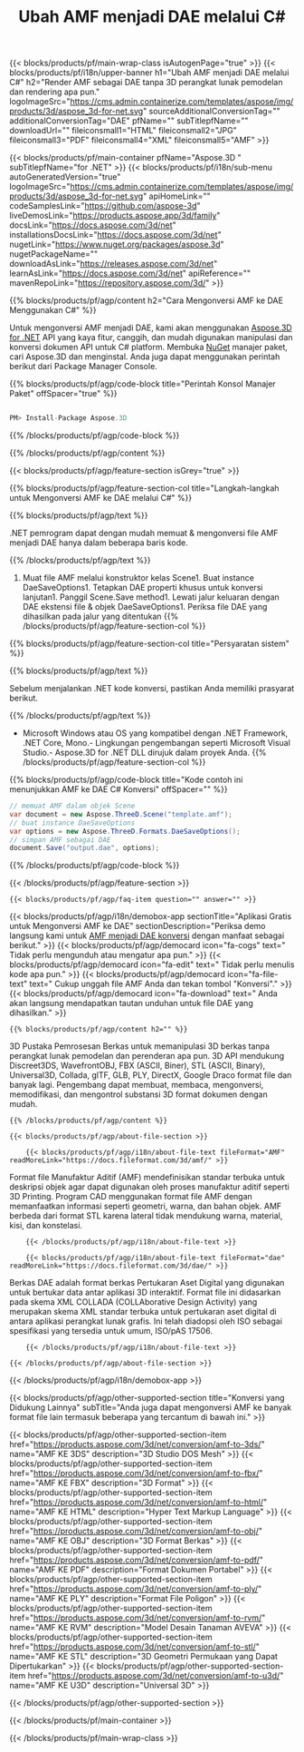 ﻿---
title: Ubah AMF menjadi DAE melalui C# 
weight: 3110
url: /id/net/conversion/amf-to-dae/ 
description: Kode contoh untuk konversi AMF ke DAE C#. Gunakan API kode contoh untuk file AMF batch ke konversi DAE dalam VB.NET, Asp.NET atau aplikasi berbasis .NET apa pun.
---
{{< blocks/products/pf/main-wrap-class isAutogenPage="true" >}}
{{< blocks/products/pf/i18n/upper-banner h1="Ubah AMF menjadi DAE melalui C#" h2="Render AMF sebagai DAE tanpa 3D perangkat lunak pemodelan dan rendering apa pun." logoImageSrc="https://cms.admin.containerize.com/templates/aspose/img/products/3d/aspose_3d-for-net.svg" sourceAdditionalConversionTag="" additionalConversionTag="DAE" pfName="" subTitlepfName="" downloadUrl="" fileiconsmall1="HTML" fileiconsmall2="JPG" fileiconsmall3="PDF" fileiconsmall4="XML" fileiconsmall5="AMF" >}}

{{< blocks/products/pf/main-container pfName="Aspose.3D " subTitlepfName="for .NET" >}}
{{< blocks/products/pf/i18n/sub-menu autoGeneratedVersion="true" logoImageSrc="https://cms.admin.containerize.com/templates/aspose/img/products/3d/aspose_3d-for-net.svg" apiHomeLink="" codeSamplesLink="https://github.com/aspose-3d" liveDemosLink="https://products.aspose.app/3d/family" docsLink="https://docs.aspose.com/3d/net" installationsDocsLink="https://docs.aspose.com/3d/net" nugetLink="https://www.nuget.org/packages/aspose.3d" nugetPackageName="" downloadAsLink="https://releases.aspose.com/3d/net" learnAsLink="https://docs.aspose.com/3d/net" apiReference="" mavenRepoLink="https://repository.aspose.com/3d/" >}}

{{% blocks/products/pf/agp/content h2="Cara Mengonversi AMF ke DAE Menggunakan C#" %}}

 Untuk mengonversi AMF menjadi DAE, kami akan menggunakan
 [Aspose.3D for .NET](https://products.aspose.com/3d/net) 
 API yang kaya fitur, canggih, dan mudah digunakan manipulasi dan konversi dokumen API untuk C# platform. Membuka
 [NuGet](https://www.nuget.org/packages/aspose.3d) 
 manajer paket, cari
 Aspose.3D 
 dan menginstal. Anda juga dapat menggunakan perintah berikut dari Package Manager Console.

{{% blocks/products/pf/agp/code-block title="Perintah Konsol Manajer Paket" offSpacer="true" %}}

```cs

PM> Install-Package Aspose.3D


```

{{% /blocks/products/pf/agp/code-block %}}

{{% /blocks/products/pf/agp/content %}}

{{< blocks/products/pf/agp/feature-section isGrey="true" >}}

{{% blocks/products/pf/agp/feature-section-col title="Langkah-langkah untuk Mengonversi AMF ke DAE melalui C#" %}}

{{% blocks/products/pf/agp/text %}}

 .NET pemrogram dapat dengan mudah memuat & mengonversi file AMF menjadi DAE hanya dalam beberapa baris kode.

{{% /blocks/products/pf/agp/text %}}

1. Muat file AMF melalui konstruktor kelas Scene1. Buat instance DaeSaveOptions1. Tetapkan DAE properti khusus untuk konversi lanjutan1. Panggil Scene.Save method1. Lewati jalur keluaran dengan DAE ekstensi file & objek DaeSaveOptions1. Periksa file DAE yang dihasilkan pada jalur yang ditentukan
{{% /blocks/products/pf/agp/feature-section-col %}}

{{% blocks/products/pf/agp/feature-section-col title="Persyaratan sistem" %}}

{{% blocks/products/pf/agp/text %}}

 Sebelum menjalankan .NET kode konversi, pastikan Anda memiliki prasyarat berikut.

{{% /blocks/products/pf/agp/text %}}

- Microsoft Windows atau OS yang kompatibel dengan .NET Framework, .NET Core, Mono.- Lingkungan pengembangan seperti Microsoft Visual Studio.- Aspose.3D for .NET DLL dirujuk dalam proyek Anda.
{{% /blocks/products/pf/agp/feature-section-col %}}

{{% blocks/products/pf/agp/code-block title="Kode contoh ini menunjukkan AMF ke DAE C# Konversi" offSpacer="" %}}

```cs
// memuat AMF dalam objek Scene 
var document = new Aspose.ThreeD.Scene("template.amf");
// buat instance DaeSaveOptions 
var options = new Aspose.ThreeD.Formats.DaeSaveOptions();
// simpan AMF sebagai DAE 
document.Save("output.dae", options); 


```

{{% /blocks/products/pf/agp/code-block %}}

{{< /blocks/products/pf/agp/feature-section >}}

    {{< blocks/products/pf/agp/faq-item question="" answer="" >}}
 

<!-- aboutfile Starts -->

{{< blocks/products/pf/agp/i18n/demobox-app sectionTitle="Aplikasi Gratis untuk Mengonversi AMF ke DAE" sectionDescription="Periksa demo langsung kami untuk [AMF menjadi DAE konversi](https://products.aspose.app/3d/conversion/amf-to-dae) dengan manfaat sebagai berikut." >}}
        {{< blocks/products/pf/agp/democard icon="fa-cogs" text=" Tidak perlu mengunduh atau mengatur apa pun." >}}
        {{< blocks/products/pf/agp/democard icon="fa-edit" text=" Tidak perlu menulis kode apa pun." >}}
        {{< blocks/products/pf/agp/democard icon="fa-file-text" text=" Cukup unggah file AMF Anda dan tekan tombol \"Konversi\"." >}}
        {{< blocks/products/pf/agp/democard icon="fa-download" text=" Anda akan langsung mendapatkan tautan unduhan untuk file DAE yang dihasilkan." >}}

    {{% blocks/products/pf/agp/content h2="" %}}

 3D Pustaka Pemrosesan Berkas untuk memanipulasi 3D berkas tanpa perangkat lunak pemodelan dan perenderan apa pun. 3D API mendukung Discreet3DS, WavefrontOBJ, FBX (ASCII, Biner), STL (ASCII, Binary), Universal3D, Collada, glTF, GLB, PLY, DirectX, Google Draco format file dan banyak lagi. Pengembang dapat membuat, membaca, mengonversi, memodifikasi, dan mengontrol substansi 3D format dokumen dengan mudah.



    {{% /blocks/products/pf/agp/content %}}

    {{< blocks/products/pf/agp/about-file-section >}}

        {{< blocks/products/pf/agp/i18n/about-file-text fileFormat="AMF" readMoreLink="https://docs.fileformat.com/3d/amf/" >}}
Format file Manufaktur Aditif (AMF) mendefinisikan standar terbuka untuk deskripsi objek agar dapat digunakan oleh proses manufaktur aditif seperti 3D Printing. Program CAD menggunakan format file AMF dengan memanfaatkan informasi seperti geometri, warna, dan bahan objek. AMF berbeda dari format STL karena lateral tidak mendukung warna, material, kisi, dan konstelasi.

        {{< /blocks/products/pf/agp/i18n/about-file-text >}}

        {{< blocks/products/pf/agp/i18n/about-file-text fileFormat="dae" readMoreLink="https://docs.fileformat.com/3d/dae/" >}}
Berkas DAE adalah format berkas Pertukaran Aset Digital yang digunakan untuk bertukar data antar aplikasi 3D interaktif. Format file ini didasarkan pada skema XML COLLADA (COLLAborative Design Activity) yang merupakan skema XML standar terbuka untuk pertukaran aset digital di antara aplikasi perangkat lunak grafis. Ini telah diadopsi oleh ISO sebagai spesifikasi yang tersedia untuk umum, ISO/pAS 17506.

        {{< /blocks/products/pf/agp/i18n/about-file-text >}}

    {{< /blocks/products/pf/agp/about-file-section >}}

{{< /blocks/products/pf/agp/i18n/demobox-app >}}

<!-- aboutfile Ends -->

{{< blocks/products/pf/agp/other-supported-section title="Konversi yang Didukung Lainnya" subTitle="Anda juga dapat mengonversi AMF ke banyak format file lain termasuk beberapa yang tercantum di bawah ini." >}}

{{< blocks/products/pf/agp/other-supported-section-item href="https://products.aspose.com/3d/net/conversion/amf-to-3ds/" name="AMF KE 3DS" description="3D Studio DOS Mesh" >}}
{{< blocks/products/pf/agp/other-supported-section-item href="https://products.aspose.com/3d/net/conversion/amf-to-fbx/" name="AMF KE FBX" description="3D Format" >}}
{{< blocks/products/pf/agp/other-supported-section-item href="https://products.aspose.com/3d/net/conversion/amf-to-html/" name="AMF KE HTML" description="Hyper Text Markup Language" >}}
{{< blocks/products/pf/agp/other-supported-section-item href="https://products.aspose.com/3d/net/conversion/amf-to-obj/" name="AMF KE OBJ" description="3D Format Berkas" >}}
{{< blocks/products/pf/agp/other-supported-section-item href="https://products.aspose.com/3d/net/conversion/amf-to-pdf/" name="AMF KE PDF" description="Format Dokumen Portabel" >}}
{{< blocks/products/pf/agp/other-supported-section-item href="https://products.aspose.com/3d/net/conversion/amf-to-ply/" name="AMF KE PLY" description="Format File Poligon" >}}
{{< blocks/products/pf/agp/other-supported-section-item href="https://products.aspose.com/3d/net/conversion/amf-to-rvm/" name="AMF KE RVM" description="Model Desain Tanaman AVEVA" >}}
{{< blocks/products/pf/agp/other-supported-section-item href="https://products.aspose.com/3d/net/conversion/amf-to-stl/" name="AMF KE STL" description="3D Geometri Permukaan yang Dapat Dipertukarkan" >}}
{{< blocks/products/pf/agp/other-supported-section-item href="https://products.aspose.com/3d/net/conversion/amf-to-u3d/" name="AMF KE U3D" description="Universal 3D" >}}

{{< /blocks/products/pf/agp/other-supported-section >}}

{{< /blocks/products/pf/main-container >}}
    
{{< /blocks/products/pf/main-wrap-class >}}